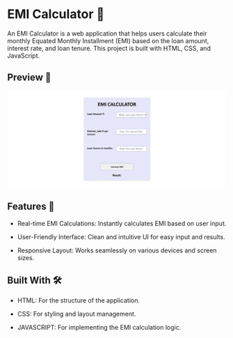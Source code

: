 # EMI Calculator 🧮

An EMI Calculator is a web application that helps users calculate their monthly Equated Monthly Installment (EMI) based on the loan amount, interest rate, and loan tenure. This project is built with HTML, CSS, and JavaScript.

## Preview 📸

![project image](./EMI_Calculator.png)


## Features 🚀

- Real-time EMI Calculations: Instantly calculates EMI based on user input.

- User-Friendly Interface: Clean and intuitive UI for easy input and results.

- Responsive Layout: Works seamlessly on various devices and screen sizes.

## Built With 🛠️

- HTML: For the structure of the application.

- CSS: For styling and layout management.

- JAVASCRIPT: For implementing the EMI calculation logic.

